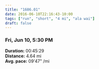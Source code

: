 ```yaml
---
title: "1606.01"
date: 2016-06-10T22:16:43-10:00
tags: ["run", "short", "4 mi", "ala wai"]
draft: false
---
```


### Fri, Jun 10, 5:30 PM

**Duration:** 00:45:29  
**Distance:** 4.64 mi  
**Avg. pace:** 09'47" /mi